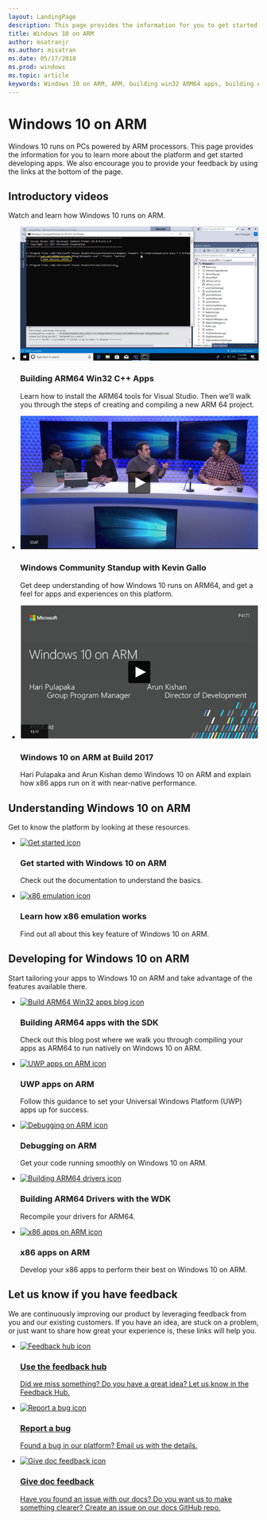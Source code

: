 ```yaml
---
layout: LandingPage
description: This page provides the information for you to get started developing ARM64 win32 and UWP apps.
title: Windows 10 on ARM
author: msatranjr
ms.author: misatran
ms.date: 05/17/2018
ms.prod: windows
ms.topic: article
keywords: Windows 10 on ARM, ARM, building win32 ARM64 apps, building ARM64 drivers
---
```


# Windows 10 on ARM
Windows 10 runs on PCs powered by ARM processors. This page provides the information for you to learn more about the platform and get started developing apps. We also encourage you to provide your feedback by using the links at the bottom of the page.

## Introductory videos
Watch and learn how Windows 10 runs on ARM.

<ul class="cols cols3">
    <li>
        <a href="#"><img alt="Building ARM64 Win32 C++ apps video" src="./images/Arm64Scaled.png" /></a>
        <h3>Building ARM64 Win32 C++ Apps</h3><p>Learn how to install the ARM64 tools for Visual Studio. Then we’ll walk you through the steps of creating and compiling a new ARM 64 project.</p>
    </li>
    <li>
        <a href="https://channel9.msdn.com/Events/Ch9Live/Windows-Community-Standup/Kevin-Gallo-January-2018"><img alt="Community standup video featuring Kevin Gallo" src="./images/communityStandupStillScaled.png" /></a>
        <h3>Windows Community Standup with Kevin Gallo</h3><p>Get deep understanding of how Windows 10 runs on ARM64, and get a feel for apps and experiences on this platform.</p>
    </li>
    <li>
        <a href="https://channel9.msdn.com/Events/Build/2017/P4171"><img alt="Build 2017 Windows 10 on ARM demo video" src="./images/buildVideoStillScaled.png" /></a>
        <h3>Windows 10 on ARM at Build 2017</h3><p>Hari Pulapaka and Arun Kishan demo Windows 10 on ARM and explain how x86 apps run on it with near-native performance.</p>
    </li>
</ul>

## Understanding Windows 10 on ARM
Get to know the platform by looking at these resources.

<ul class="cardsF panelContent cols cols2">
    <li>
        <div class="cardSize">
            <div class="cardPadding">
                <a class="card" href="/windows/uwp/porting/apps-on-arm" title="Get started link" data-linktype="absolute-path">
                    <div class="cardImageOuter">
                            <img class="cardImage" role="presentation" alt="Get started icon" src="/media/common/i_get-started.svg?branch=master" data-linktype="external" />
                    </div>
                </a>
                <div class="cardText">
                    <h3>Get started with Windows 10 on ARM</h3>
                    <p class="x-hidden-focus">Check out the documentation to understand the basics.</p>
                </div>
            </div>
        </div>
    </li>
    <li>
        <div class="cardSize">
            <div class="cardPadding">
                <a class="card" href="/windows/uwp/porting/apps-on-arm-x86-emulation" title="Link to topic about x86 emulation" data-linktype="absolute-path">
                    <div class="cardImageOuter">
                             <img class="cardImage" role="presentation" alt="x86 emulation icon" src="/media/common/i_advanced.svg?branch=master" data-linktype="external" />
                    </div>
                </a>
                <div class="cardText">
                    <h3>Learn how x86 emulation works</h3>
                    <p class="x-hidden-focus">Find out all about this key feature of Windows 10 on ARM.</p>
                </div>
            </div>
        </div>
    </li>
    <!--<li>
        <div class="cardSize">
            <div class="cardPadding">
                <a class="card" href="https://blogs.msdn.microsoft.com/harip/" data-linktype="absolute-path">
                    <div class="cardImageOuter">
                            <img class="cardImage" role="presentation" alt="" src="/media/common/i_blog.svg?branch=master" data-linktype="external" />
                            </a>
                    </div>
                </a>
                <div class="cardText">
                    <h3>Read the Kernel blog</h3>
                    <p class="x-hidden-focus">Get a deep understanding of the Windows by reading articles that are written by the creators of the kernel.</p>
                </div>
            </div>
        </div>
    </li>-->
</ul>

## Developing for Windows 10 on ARM
Start tailoring your apps to Windows 10 on ARM and take advantage of the features available there.  

<ul class="cardsF panelContent cols cols3">
    <li>
        <div class="cardSize">
            <div class="cardPadding">
                <a class="card" href="https://blogs.windows.com/buildingapps/?p=52087" title="Link to building ARM64 apps" data-linktype="absolute-path">
                    <div class="cardImageOuter">
                            <img class="cardImage" role="presentation" alt="Build ARM64 Win32 apps blog icon" src="/media/common/i_build.svg?branch=master" data-linktype="external" />
                    </div>
                    </a>
                <div class="cardText">
                    <h3>Building ARM64 apps with the SDK</h3>
                    <p class="x-hidden-focus">Check out this blog post where we walk you through compiling your apps as ARM64 to run natively on Windows 10 on ARM.</p>
                </div>
            </div>
        </div>
    </li>
    <li>
        <div class="cardSize">
            <div class="cardPadding">
                <a class="card" href="/windows/uwp/porting/apps-on-arm-troubleshooting-arm32" title="Link to troubleshooting arm32 apps" data-linktype="absolute-path">
                    <div class="cardImageOuter">
                            <img class="cardImage" role="presentation" alt="UWP apps on ARM icon" src="/media/common/i_code-edit.svg?branch=master" data-linktype="external" />
                    </div>
                </a>
                <div class="cardText">
                    <h3>UWP apps on ARM</h3>
                    <p class="x-hidden-focus">Follow this guidance to set your Universal Windows Platform (UWP) apps up for success.</p>                    
                </div>
            </div>
        </div>
    </li>
    <li>
        <div class="cardSize">
            <div class="cardPadding">
                <a class="card" href="/windows-hardware/drivers/debugger/debugging-arm64" title="Link to debugging ARM64 apps" data-linktype="absolute-path">
                    <div class="cardImageOuter">
                             <img class="cardImage" role="presentation" alt="Debugging on ARM icon" src="/media/common/i_debug.svg?branch=master" data-linktype="external" />
                    </div>
                </a>
                <div class="cardText">
                    <h3>Debugging on ARM</h3>
                    <p class="x-hidden-focus">Get your code running smoothly on Windows 10 on ARM.</p>
                </div>
            </div>
        </div>
    </li>
    <li>
        <div class="cardSize">
            <div class="cardPadding">
                <a class="card" href="/windows-hardware/drivers/develop/building-arm64-drivers" title="Link to building ARM64 drivers" data-linktype="absolute-path">
                    <div class="cardImageOuter">
                            <img class="cardImage" role="presentation" alt="Building ARM64 drivers icon" src="/media/common/i_drivers.svg?branch=master" data-linktype="external" />
                            </a>
                    </div>
                </a>
                <div class="cardText">
                    <h3>Building ARM64 Drivers with the WDK</h3>
                    <p class="x-hidden-focus">Recompile your drivers for ARM64.</p>
                </div>
            </div>
        </div>
    </li>
    <li>
        <div class="cardSize">
            <div class="cardPadding">
                <a class="card" href="/windows/uwp/porting/apps-on-arm-troubleshooting-x86" title="Link to troubleshooting x86 apps" data-linktype="absolute-path">
                    <div class="cardImageOuter">
                            <img class="cardImage" role="presentation" alt="x86 apps on ARM icon" src="/media/common/i_code-blocks.svg?branch=master" data-linktype="external" />
                            </a>
                    </div>
                </a>
                <div class="cardText">
                    <h3>x86 apps on ARM</h3>
                    <p class="x-hidden-focus">Develop your x86 apps to perform their best on Windows 10 on ARM.</p>
                </div>
            </div>
        </div>
    </li>
</ul>

<!--## Other videos
<ul class="cols cols4">
<li>
        <a href="#"><img alt="" src="./images/dummyStillScaled.png" /></a>
            <p>TBD</p>    
    </li>
<li>
        <a href="#"><img alt="" src="./images/dummyStillScaled.png" /></a>
            <p>TBD</p>    
    </li>
<li>
        <a href="#"><img alt="" src="./images/dummyStillScaled.png" /></a>
            <p>TBD</p>    
    </li>
<li>
        <a href="#"><img alt="" src="./images/dummyStillScaled.png" /></a>
            <p>TBD</p>    
    </li>
</ul>-->

## Let us know if you have feedback
We are continuously improving our product by leveraging feedback from you and our existing customers. If you have an idea, are stuck on a problem, or just want to share how great your experience is, these links will help you.

<ul class="cardsM cols cols3">
<li>
        <a class="card" href="feedback-hub://?tabid=2&contextid=803" data-linktype="absolute-path">
            <img class="cardImage" role="presentation" alt="Feedback hub icon" src="/media/common/i_feedback.svg?branch=master" data-linktype="external" />
            <div class="cardText">
                <h3>Use the feedback hub</h3>
                <p>Did we miss something? Do you have a great idea? Let us know in the Feedback Hub.</p>
            </div>
        </a>
    </li>
    <li>
        <a class="card" href="mailto:woafeedback@microsoft.com" data-linktype="absolute-path">
            <img class="cardImage" role="presentation" alt="Report a bug icon" src="/media/common/i_mail.svg?branch=master" data-linktype="external" />
            <div class="cardText">
                <h3>Report a bug</h3>
                <p>Found a bug in our platform? Email us with the details.</p>
            </div>
        </a>
    </li>
    <li>
        <a class="card" href="https://github.com/MicrosoftDocs/windows-uwp" data-linktype="absolute-path">
            <img class="cardImage" role="presentation" alt="Give doc feedback icon" src="/media/common/i_form.svg?branch=master" data-linktype="external" />
            <div class="cardText">
                <h3>Give doc feedback</h3>
                <p>Have you found an issue with our docs? Do you want us to make something clearer? Create an issue on our docs GitHub repo.</p>
            </div>
        </a>
    </li>
</ul>